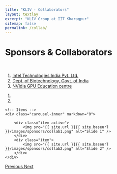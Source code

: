 ```yaml
---
title: "KLIV - Collaborators"
layout: textlay
excerpt: "KLIV Group at IIT Kharagpur"
sitemap: false
permalink: /collab/
---
```


# Sponsors & Collaborators

<br>

1. [Intel Technologies India Pvt. Ltd.](https://www.intel.in/content/www/in/en/homepage.html)
2. [Dept. of Biotechnology, Govt. of India](http://www.dbtindia.nic.in/)
3. [NVidia GPU Education centre](https://developer.nvidia.com/academia)

<div markdown="0" id="carousel" class="carousel slide" data-ride="carousel" data-interval="3000" data-pause="hover" >
    <!-- Menu -->
    <ol class="carousel-indicators">
        <li data-target="#carousel" data-slide-to="0" class="active"></li>
        <li data-target="#carousel" data-slide-to="1"></li>
    </ol>

    <!-- Items -->
    <div class="carousel-inner" markdown="0">

        <div class="item active">
            <img src="{{ site.url }}{{ site.baseurl }}/images/sponsors/collab1.png" alt="Slide 1" />
        </div>
        <div class="item">
            <img src="{{ site.url }}{{ site.baseurl }}/images/sponsors/collab2.png" alt="Slide 2" />
        </div>
    </div> 

  <a class="left carousel-control" href="#carousel" role="button" data-slide="prev">
    <span class="glyphicon glyphicon-chevron-left" aria-hidden="true"></span>
    <span class="sr-only">Previous</span>
  </a>
  <a class="right carousel-control" href="#carousel" role="button" data-slide="next">
    <span class="glyphicon glyphicon-chevron-right" aria-hidden="true"></span>
    <span class="sr-only">Next</span>
  </a>
</div>

<br> <br>